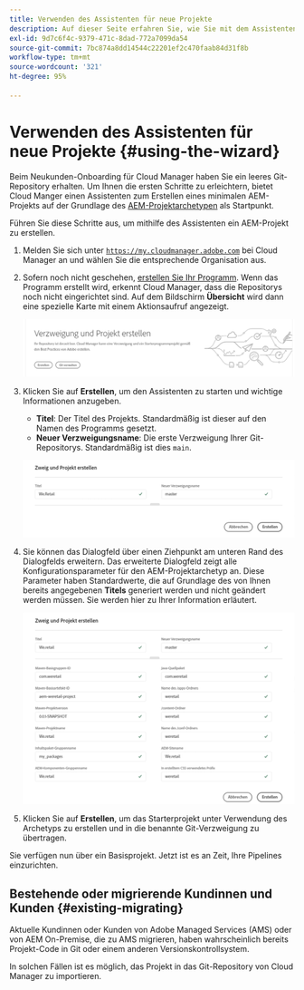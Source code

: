 ```yaml
---
title: Verwenden des Assistenten für neue Projekte
description: Auf dieser Seite erfahren Sie, wie Sie mit dem Assistenten ein AEM Anwendungsprojekt erstellen.
exl-id: 9d7c6f4c-9379-471c-8dad-772a7099da54
source-git-commit: 7bc874a8dd14544c22201ef2c470faab84d31f8b
workflow-type: tm+mt
source-wordcount: '321'
ht-degree: 95%

---
```



# Verwenden des Assistenten für neue Projekte {#using-the-wizard}

Beim Neukunden-Onboarding für Cloud Manager haben Sie ein leeres Git-Repository erhalten. Um Ihnen die ersten Schritte zu erleichtern, bietet Cloud Manger einen Assistenten zum Erstellen eines minimalen AEM-Projekts auf der Grundlage des [AEM-Projektarchetypen](https://github.com/adobe/aem-project-archetype) als Startpunkt.

Führen Sie diese Schritte aus, um mithilfe des Assistenten ein AEM-Projekt zu erstellen.

1. Melden Sie sich unter [`https://my.cloudmanager.adobe.com`](https://my.cloudmanager.adobe.com) bei Cloud Manager an und wählen Sie die entsprechende Organisation aus.

1. Sofern noch nicht geschehen, [erstellen Sie Ihr Programm](program-setup.md). Wenn das Programm erstellt wird, erkennt Cloud Manager, dass die Repositorys noch nicht eingerichtet sind. Auf dem Bildschirm **Übersicht** wird dann eine spezielle Karte mit einem Aktionsaufruf angezeigt.

   ![Erstellen des Projekt-CTA](/help/assets/image2018-10-3_14-29-44.png)

1. Klicken Sie auf **Erstellen**, um den Assistenten zu starten und wichtige Informationen anzugeben.

   * **Titel**: Der Titel des Projekts. Standardmäßig ist dieser auf den Namen des Programms gesetzt.
   * **Neuer Verzweigungsname**: Die erste Verzweigung Ihrer Git-Repositorys. Standardmäßig ist dies `main`.

   ![Projektwerte](/help/assets/screen_shot_2018-10-08at55825am.png)

1. Sie können das Dialogfeld über einen Ziehpunkt am unteren Rand des Dialogfelds erweitern. Das erweiterte Dialogfeld zeigt alle Konfigurationsparameter für den AEM-Projektarchetyp an. Diese Parameter haben Standardwerte, die auf Grundlage des von Ihnen bereits angegebenen **Titels** generiert werden und nicht geändert werden müssen. Sie werden hier zu Ihrer Information erläutert.

   ![Detaillierte Archetypparameter](/help/assets/screen_shot_2018-10-08at60032am.png)

1. Klicken Sie auf **Erstellen**, um das Starterprojekt unter Verwendung des Archetyps zu erstellen und in die benannte Git-Verzweigung zu übertragen.

Sie verfügen nun über ein Basisprojekt. Jetzt ist es an Zeit, Ihre Pipelines einzurichten.

## Bestehende oder migrierende Kundinnen und Kunden {#existing-migrating}

Aktuelle Kundinnen oder Kunden von Adobe Managed Services (AMS) oder von AEM On-Premise, die zu AMS migrieren, haben wahrscheinlich bereits Projekt-Code in Git oder einem anderen Versionskontrollsystem.

In solchen Fällen ist es möglich, das Projekt in das Git-Repository von Cloud Manager zu importieren.
